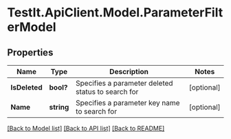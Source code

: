 # TestIt.ApiClient.Model.ParameterFilterModel

## Properties

Name | Type | Description | Notes
------------ | ------------- | ------------- | -------------
**IsDeleted** | **bool?** | Specifies a parameter deleted status to search for | [optional] 
**Name** | **string** | Specifies a parameter key name to search for | [optional] 

[[Back to Model list]](../README.md#documentation-for-models) [[Back to API list]](../README.md#documentation-for-api-endpoints) [[Back to README]](../README.md)

